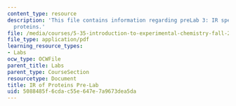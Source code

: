 ```yaml
---
content_type: resource
description: 'This file contains information regarding preLab 3: IR spectroscopy of
  proteins.'
file: /media/courses/5-35-introduction-to-experimental-chemistry-fall-2012/5088485f6cdac55e647e7a9673dea5da_MIT5_35F12_IR_ofProtPreLa3.pdf
file_type: application/pdf
learning_resource_types:
- Labs
ocw_type: OCWFile
parent_title: Labs
parent_type: CourseSection
resourcetype: Document
title: IR of Proteins Pre-Lab
uid: 5088485f-6cda-c55e-647e-7a9673dea5da
---
```

